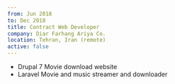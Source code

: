```yaml
---
from: Jun 2018
to: Dec 2018
title: Contract Web Developer
company: Diar Farhang Ariya Co.
location: Tehran, Iran (remote)
active: false
---
```


* Drupal 7 Movie download website
* Laravel Movie and music streamer and downloader
